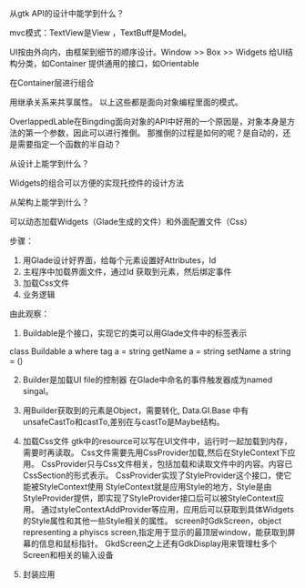 从gtk API的设计中能学到什么？

mvc模式：TextView是View ，TextBuff是Model。

UI按由外向内，由框架到细节的顺序设计。Window >> Box >> Widgets
给UI结构分类，如Container
提供通用的接口，如Orientable

在Container层进行组合

用继承关系来共享属性。
以上这些都是面向对象编程里面的模式。

OverlappedLable在Bingding面向对象的API中好用的一个原因是，对象本身是方法的第一个参数，因此可以进行推倒。
那推倒的过程是如何的呢？是自动的，还是需要指定一个函数的半自动？


从设计上能学到什么？

Widgets的组合可以方便的实现托控件的设计方法

从架构上能学到什么？

可以动态加载Widgets（Glade生成的文件）和外面配置文件（Css）

步骤：
1. 用Glade设计好界面，给每个元素设置好Attributes，Id
2. 主程序中加载界面文件，通过Id 获取到元素，然后绑定事件
3. 加载Css文件
4. 业务逻辑

由此观察：
1. Buildable是个接口，实现它的类可以用Glade文件中的标签表示

class Buildable a where
  tag a = string
  getName a = string
  setName a string =  ()

2. Builder是加载UI file的控制器
在Glade中命名的事件触发器成为named singal。

3. 用Builder获取到的元素是Object，需要转化, Data.GI.Base 中有unsafeCastTo和castTo,差别在与castTo是Maybe结构。

4. 加载Css文件
gtk中的resource可以写在UI文件中，运行时一起加载到内存，需要时再读取。
Css文件需要先用CssProvider加载,然后在StyleContext下应用。
CssProvider只与Css文件相关，包括加载和读取文件中的内容。内容已CssSection的形式表示。
CssProvider实现了StyleProvider这个接口，使它能被StyleContext使用
StyleContext就是应用Style的地方，Style是由StyleProvider提供，即实现了StyleProvider接口后可以被StyleContext应用。
通过styleContextAddProvider等应用，应用后可以获取到具体Widgets的Style属性和其他一些Style相关的属性。
screen时GdkScreen，object representing a phyiscs screen,指定用于显示的最顶层window，能获取到屏幕的信息和鼠标指针。
GkdScreen之上还有GdkDisplay用来管理杜多个Screen和相关的输入设备

4. 封装应用

